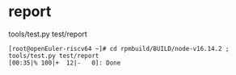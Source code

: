 # report

tools/test.py test/report

```
[root@openEuler-riscv64 ~]# cd rpmbuild/BUILD/node-v16.14.2 ; tools/test.py test/report
[00:35|% 100|+  12|-   0]: Done 
```



